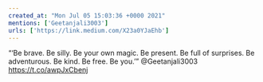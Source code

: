 ```yaml
---
created_at: "Mon Jul 05 15:03:36 +0000 2021"
mentions: ['Geetanjali3003']
urls: ['https://link.medium.com/X23a0YJaEhb']
---
```


“‘Be brave. Be silly. Be your own magic. Be present. Be full of surprises. Be adventurous. Be kind. Be free. Be you.’” @Geetanjali3003 https://t.co/awpJxCbenj